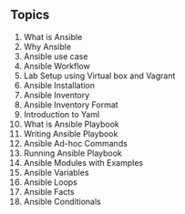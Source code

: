 ## Topics

1. What is Ansible
2. Why Ansible
3. Ansible use case
4. Ansible Workflow
5. Lab Setup using Virtual box and Vagrant
6. Ansible Installation
7. Ansible Inventory
8. Ansible Inventory Format
9. Introduction to Yaml
10. What is Ansible Playbook
11. Writing Ansible Playbook
12. Ansible Ad-hoc Commands
13. Running Ansible Playbook
14. Ansible Modules with Examples
15. Ansible Variables
16. Ansible Loops
17. Ansible Facts
18. Ansible Conditionals
